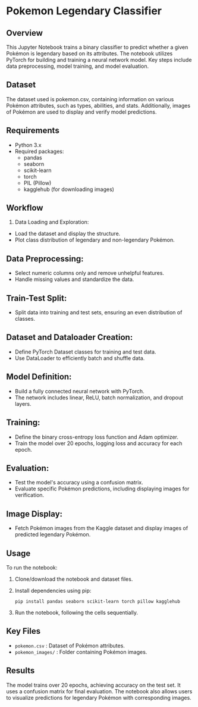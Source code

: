 # Pokemon Legendary Classifier
## Overview
This Jupyter Notebook trains a binary classifier to predict whether a given Pokémon is legendary based on its attributes. The notebook utilizes PyTorch for building and training a neural network model. Key steps include data preprocessing, model training, and model evaluation.

## Dataset
The dataset used is pokemon.csv, containing information on various Pokémon attributes, such as types, abilities, and stats. Additionally, images of Pokémon are used to display and verify model predictions.

## Requirements
- Python 3.x
- Required packages:
  - pandas
  - seaborn
  - scikit-learn
  - torch
  - PIL (Pillow)
  - kagglehub (for downloading images)

## Workflow
1. Data Loading and Exploration:
- Load the dataset and display the structure.
- Plot class distribution of legendary and non-legendary Pokémon.

## Data Preprocessing:
- Select numeric columns only and remove unhelpful features.
- Handle missing values and standardize the data.

## Train-Test Split:
- Split data into training and test sets, ensuring an even distribution of classes.

## Dataset and Dataloader Creation:
- Define PyTorch Dataset classes for training and test data.
- Use DataLoader to efficiently batch and shuffle data.

## Model Definition:
- Build a fully connected neural network with PyTorch.
- The network includes linear, ReLU, batch normalization, and dropout layers.

## Training:
- Define the binary cross-entropy loss function and Adam optimizer.
- Train the model over 20 epochs, logging loss and accuracy for each epoch.

## Evaluation:
- Test the model's accuracy using a confusion matrix.
- Evaluate specific Pokémon predictions, including displaying images for verification.

## Image Display:
- Fetch Pokémon images from the Kaggle dataset and display images of predicted legendary Pokémon.

## Usage
To run the notebook:
1. Clone/download the notebook and dataset files.
2. Install dependencies using pip:

    `pip install pandas seaborn scikit-learn torch pillow kagglehub`

3. Run the notebook, following the cells sequentially.

## Key Files
- `pokemon.csv` : Dataset of Pokémon attributes.
- `pokemon_images/` : Folder containing Pokémon images.

## Results
The model trains over 20 epochs, achieving accuracy on the test set. It uses a confusion matrix for final evaluation. The notebook also allows users to visualize predictions for legendary Pokémon with corresponding images.

